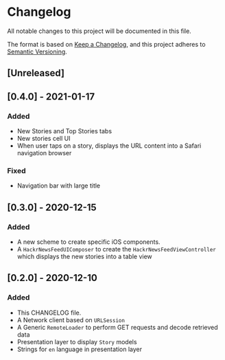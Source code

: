 # Changelog

All notable changes to this project will be documented in this file.

The format is based on [Keep a Changelog](https://keepachangelog.com/en/1.0.0/),
and this project adheres to [Semantic Versioning](https://semver.org/spec/v2.0.0.html).

## [Unreleased]

## [0.4.0] - 2021-01-17

### Added 

- New Stories and Top Stories tabs
- New stories cell UI
- When user taps on a story, displays the URL content into a Safari navigation browser 

### Fixed

- Navigation bar with large title

## [0.3.0] - 2020-12-15

### Added

- A new scheme to create specific iOS components.
- A `HackrNewsFeedUIComposer` to create the `HackrNewsFeedViewController` which displays the new stories into a table view

## [0.2.0] - 2020-12-10

### Added

- This CHANGELOG file.
- A Network client based on `URLSession`
- A Generic `RemoteLoader`  to perform GET requests and decode retrieved data
- Presentation layer to display `Story` models
- Strings for `en` language in presentation layer

